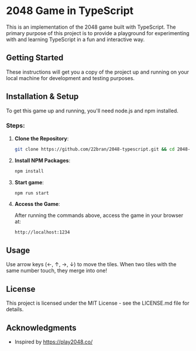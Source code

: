 # 2048 Game in TypeScript

This is an implementation of the 2048 game built with TypeScript. The primary purpose of this project is to provide a playground for experimenting with and learning TypeScript in a fun and interactive way.

## Getting Started

These instructions will get you a copy of the project up and running on your local machine for development and testing purposes.

## Installation & Setup

To get this game up and running, you'll need node.js and npm installed.

### Steps:

1. **Clone the Repository**:

   ```bash
   git clone https://github.com/22bran/2048-typescript.git && cd 2048-typescript
   ```

2. **Install NPM Packages**:

   ```bash
   npm install
   ```

3. **Start game**:

   ```bash
   npm run start
   ```

4. **Access the Game**:

   After running the commands above, access the game in your browser at:

   ```
   http://localhost:1234
   ```

## Usage

Use arrow keys (←, ↑, →, ↓) to move the tiles. When two tiles with the same number touch, they merge into one!

## License

This project is licensed under the MIT License - see the LICENSE.md file for details.

## Acknowledgments

- Inspired by https://play2048.co/
